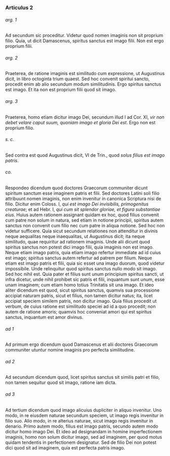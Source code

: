 ### Articulus 2

###### arg. 1
Ad secundum sic proceditur. Videtur quod nomen imaginis non sit proprium filio. Quia, ut dicit Damascenus, spiritus sanctus est imago filii. Non est ergo proprium filii.

###### arg. 2
Praeterea, de ratione imaginis est similitudo cum expressione, ut Augustinus dicit, in libro octoginta trium quaest. Sed hoc convenit spiritui sancto, procedit enim ab alio secundum modum similitudinis. Ergo spiritus sanctus est imago. Et ita non est proprium filii quod sit imago.

###### arg. 3
Praeterea, homo etiam dicitur imago Dei, secundum illud I ad Cor. XI, *vir non debet velare caput suum, quoniam imago et gloria Dei est*. Ergo non est proprium filio.

###### s. c.
Sed contra est quod Augustinus dicit, VI de Trin., quod *solus filius est imago patris*.

###### co.
Respondeo dicendum quod doctores Graecorum communiter dicunt spiritum sanctum esse imaginem patris et filii. Sed doctores Latini soli filio attribuunt nomen imaginis, non enim invenitur in canonica Scriptura nisi de filio. Dicitur enim Coloss. I, *qui est imago Dei invisibilis, primogenitus creaturae*; et ad Hebr. I, *qui cum sit splendor gloriae, et figura substantiae eius*. Huius autem rationem assignant quidam ex hoc, quod filius convenit cum patre non solum in natura, sed etiam in notione principii, spiritus autem sanctus non convenit cum filio nec cum patre in aliqua notione. Sed hoc non videtur sufficere. Quia sicut secundum relationes non attenditur in divinis neque aequalitas neque inaequalitas, ut Augustinus dicit; ita neque similitudo, quae requiritur ad rationem imaginis. Unde alii dicunt quod spiritus sanctus non potest dici imago filii, quia imaginis non est imago. Neque etiam imago patris, quia etiam imago refertur immediate ad id cuius est imago; spiritus sanctus autem refertur ad patrem per filium. Neque etiam est imago patris et filii, quia sic esset una imago duorum, quod videtur impossibile. Unde relinquitur quod spiritus sanctus nullo modo sit imago. Sed hoc nihil est. Quia pater et filius sunt unum principium spiritus sancti, ut infra dicetur, unde nihil prohibet sic patris et filii, inquantum sunt unum, esse unam imaginem; cum etiam homo totius Trinitatis sit una imago. Et ideo aliter dicendum est quod, sicut spiritus sanctus, quamvis sua processione accipiat naturam patris, sicut et filius, non tamen dicitur natus; ita, licet accipiat speciem similem patris, non dicitur imago. Quia filius procedit ut verbum, de cuius ratione est similitudo speciei ad id a quo procedit; non autem de ratione amoris; quamvis hoc conveniat amori qui est spiritus sanctus, inquantum est amor divinus.

###### ad 1
Ad primum ergo dicendum quod Damascenus et alii doctores Graecorum communiter utuntur nomine imaginis pro perfecta similitudine.

###### ad 2
Ad secundum dicendum quod, licet spiritus sanctus sit similis patri et filio, non tamen sequitur quod sit imago, ratione iam dicta.

###### ad 3
Ad tertium dicendum quod imago alicuius dupliciter in aliquo invenitur. Uno modo, in re eiusdem naturae secundum speciem, ut imago regis invenitur in filio suo. Alio modo, in re alterius naturae, sicut imago regis invenitur in denario. Primo autem modo, filius est imago patris, secundo autem modo dicitur homo imago Dei. Et ideo ad designandam in homine imperfectionem imaginis, homo non solum dicitur imago, sed ad imaginem, per quod motus quidam tendentis in perfectionem designatur. Sed de filio Dei non potest dici quod sit ad imaginem, quia est perfecta patris imago.

